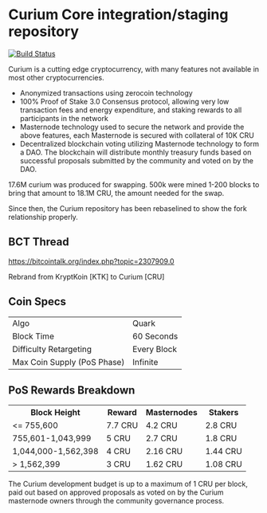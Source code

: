 Curium Core integration/staging repository
=====================================

[![Build Status](https://travis-ci.org/curiumofficial/curium.svg?branch=master)](https://travis-ci.org/curiumofficial/curium)

Curium is a cutting edge cryptocurrency, with many features not available in most other cryptocurrencies.
- Anonymized transactions using zerocoin technology
- 100% Proof of Stake 3.0 Consensus protocol, allowing very low transaction fees and energy expenditure, and staking rewards to all participants in the network
- Masternode technology used to secure the network and provide the above features, each Masternode is secured
  with collateral of 10K CRU
- Decentralized blockchain voting utilizing Masternode technology to form a DAO. The blockchain will distribute monthly treasury funds based on successful proposals submitted by the community and voted on by the DAO.

17.6M curium was produced for swapping. 500k were mined 1-200 blocks to bring that amount to 18.1M CRU, the amount needed for the swap.

Since then, the Curium repository has been rebaselined to show the fork relationship properly.

## BCT Thread ##

https://bitcointalk.org/index.php?topic=2307909.0

Rebrand from KryptKoin [KTK] to Curium [CRU]

## Coin Specs ##
<table>
<tr><td>Algo</td><td>Quark</td></tr>
<tr><td>Block Time</td><td>60 Seconds</td></tr>
<tr><td>Difficulty Retargeting</td><td>Every Block</td></tr>
<tr><td>Max Coin Supply (PoS Phase)</td><td>Infinite</td></tr>
</table>

## PoS Rewards Breakdown ##

<table>
<th>Block Height</th><th>Reward</th><th>Masternodes</th><th>Stakers</th>
<tr><td><= 755,600</td><td>7.7 CRU</td><td>4.2 CRU</td><td>2.8 CRU</td></tr>
<tr><td>755,601-1,043,999</td><td>5 CRU</td><td>2.7 CRU</td><td>1.8 CRU</td></tr>
<tr><td>1,044,000-1,562,398</td><td>4 CRU</td><td>2.16 CRU</td><td>1.44 CRU</td></tr>
<tr><td>> 1,562,399</td><td>3 CRU</td><td>1.62 CRU</td><td>1.08 CRU</td></tr>
</table>

The Curium development budget is up to a maximum of 1 CRU per block, paid out based on approved proposals as voted on by the Curium masternode owners through the community governance process.
